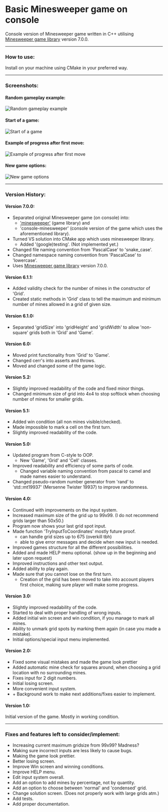 # Basic Minesweeper game on console

Console version of Minesweeper game written in C++ utilising [Minesweeper game library](https://github.com/TimiMakkonen/minesweeper) version 7.0.0.

---

### How to use:

Install on your machine using CMake in your preferred way.

---

### Screenshots:


#### Random gameplay example:  
![Random gameplay example](/Screenshots/MinesweeperCapture1.JPG "Random example")

#### Start of a game:
![Start of a game](/Screenshots/MinesweeperCapture3.JPG?raw=true "Start of a game")

#### Example of progress after first move:
![Example of progress after first move](/Screenshots/MinesweeperCapture2.JPG?raw=true "Example of first move")

#### New game options:
![New game options](/Screenshots/MinesweeperCapture4.JPG?raw=true "New game")

---

### Version History:

#### Version 7.0.0:

* Separated original Minesweeper game (on console) into:
	* ['minesweeper'](https://github.com/TimiMakkonen/minesweeper) (game library) and
	* 'console-minesweeper' (console version of the game which uses the aforementioned library).
* Turned VS solution into CMake app which uses minesweeper library.
	* Added '(google)testing'. (Not implemented yet.)
* Changed file naming convention from 'PascalCase' to 'snake_case'.
* Changed namespace naming convention from 'PascalCase' to 'lowercase'.
* Uses [Minesweeper game library](https://github.com/TimiMakkonen/minesweeper) version 7.0.0.

#### Version 6.1.1:

* Added validity check for the number of mines in the constructor of 'Grid'.
* Created static methods in 'Grid' class to tell the maximum and minimum number of mines allowed in a grid of given size.

#### Version 6.1.0:

* Separated 'gridSize' into 'gridHeight' and 'gridWidth' to allow 'non-square' grids both in 'Grid' and 'Game'.

#### Version 6.0:

* Moved print functionality from 'Grid' to 'Game'.
* Changed cerr's into asserts and throws.
* Moved and changed some of the game logic.

#### Version 5.2:

* Slightly improved readability of the code and fixed minor things.
* Changed minimum size of grid into 4x4 to stop softlock when choosing number of mines for smaller grids.

#### Version 5.1:

* Added win condition (all non mines visible/checked).
* Made impossible to mark a cell on the first turn.
* Slightly improved readability of the code.

#### Version 5.0:

* Updated program from C-style to OOP.
	* New 'Game', 'Grid' and 'Cell' classes.
* Improved readability and efficiency of some parts of code.
	* Changed variable naming convention from pascal to camel and made names easier to understand.
* Changed pseudo-random number generator from 'rand' to 'std::mt19937' (Mersenne Twister 19937) to improve randomness.

#### Version 4.0:

* Continued with improvements on the input system.
* Increased maximum size of the grid up to 99x99. (I do not recommend grids larger than 50x50.)
* Program now shows your last grid spot input.
* Made function 'TryInputToCoordinates' mostly future proof.
	* can handle grid sizes up to 675 (overkill tbh)
	* able to give error messages and decide when new input is needed.
* Improved games structure for all the different possibilities.
* Added and made HELP menu optional. (show up in the beginning and later upon request)
* Improved instructions and other text output.
* Added ability to play again.
* Made sure that you cannot lose on the first turn.
	* Creation of the grid has been moved to take into account players first choice, making sure player will make some progress.

#### Version 3.0:

* Slightly improved readability of the code.
* Started to deal with proper handling of wrong inputs.
* Added initial win screen and win condition, if you manage to mark all mines.
* Ability to unmark grid spots by marking them again (in case you made a mistake).
* Initial options/special input menu implemented.


#### Version 2.0:

* Fixed some visual mistakes and made the game look prettier 
* Added automatic mine check for squares around, when choosing a grid location with no surrounding mines.
* Fixes input for 2 digit numbers.
* Initial losing screen.
* More convenient input system.
* \+ Background work to make next additions/fixes easier to implement.

#### Version 1.0:


Initial version of the game. Mostly in working condition.

---

### Fixes and features left to consider/implement:

* Increasing current maximum gridsize from 99x99? Madness?
* Making sure incorrect inputs are less likely to cause bugs.
* Making the game look prettier.
* Better losing screen.
* Improve Win screen and winning conditions.
* Improve HELP menu.
* Edit input system overall.
* Add an option to add mines by percentage, not by quantity.
* Add an option to choose between 'normal' and 'condensed' grid.
* Change solution screen. (Does not properly work with large grids atm.)
* Add tests.
* Add proper documentation.
